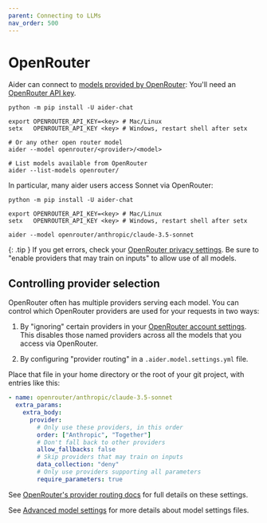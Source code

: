 ```yaml
---
parent: Connecting to LLMs
nav_order: 500
---
```


# OpenRouter

Aider can connect to [models provided by OpenRouter](https://openrouter.ai/models?o=top-weekly):
You'll need an [OpenRouter API key](https://openrouter.ai/keys).

```
python -m pip install -U aider-chat

export OPENROUTER_API_KEY=<key> # Mac/Linux
setx   OPENROUTER_API_KEY <key> # Windows, restart shell after setx

# Or any other open router model
aider --model openrouter/<provider>/<model>

# List models available from OpenRouter
aider --list-models openrouter/
```

In particular, many aider users access Sonnet via OpenRouter:

```
python -m pip install -U aider-chat

export OPENROUTER_API_KEY=<key> # Mac/Linux
setx   OPENROUTER_API_KEY <key> # Windows, restart shell after setx

aider --model openrouter/anthropic/claude-3.5-sonnet
```


{: .tip }
If you get errors, check your
[OpenRouter privacy settings](https://openrouter.ai/settings/privacy).
Be sure to "enable providers that may train on inputs"
to allow use of all models.

## Controlling provider selection

OpenRouter often has multiple providers serving each model.
You can control which OpenRouter providers are used for your requests in two ways:

1. By "ignoring" certain providers in your
[OpenRouter account settings](https://openrouter.ai/settings/preferences).
This disables those named providers across all the models that you access via OpenRouter.

2. By configuring "provider routing" in a `.aider.model.settings.yml` file.

Place that file in your home directory or the root of your git project, with
entries like this:

```yaml
- name: openrouter/anthropic/claude-3.5-sonnet
  extra_params:
    extra_body:
      provider:
        # Only use these providers, in this order
        order: ["Anthropic", "Together"]
        # Don't fall back to other providers
        allow_fallbacks: false
        # Skip providers that may train on inputs
        data_collection: "deny"
        # Only use providers supporting all parameters
        require_parameters: true
```

See [OpenRouter's provider routing docs](https://openrouter.ai/docs/provider-routing) for full details on these settings.

See [Advanced model settings](https://aider.chat/docs/config/adv-model-settings.html#model-settings)
for more details about model settings files. 



